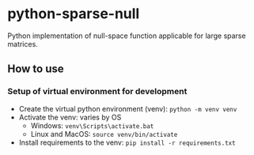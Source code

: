 # python-sparse-null

Python implementation of null-space function applicable for large sparse matrices.

## How to use



### Setup of virtual environment for development

- Create the virtual python environment (venv): `python -m venv venv`
- Activate the venv: varies by OS
  - Windows: `venv\Scripts\activate.bat`
  - Linux and MacOS: `source venv/bin/activate`
- Install requirements to the venv: `pip install -r requirements.txt`